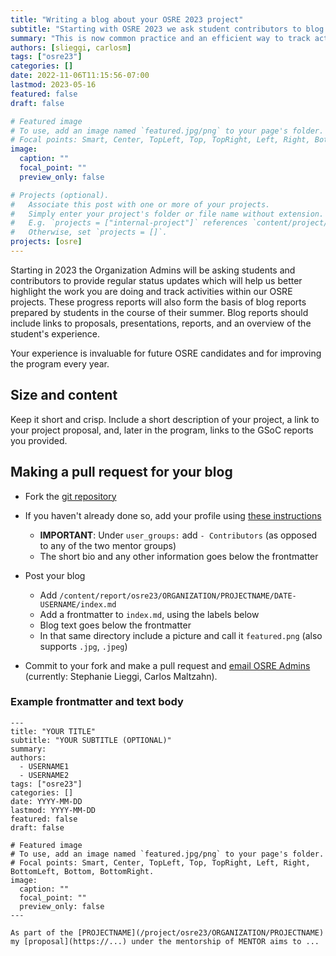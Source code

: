 ```yaml
---
title: "Writing a blog about your OSRE 2023 project"
subtitle: "Starting with OSRE 2023 we ask student contributors to blog!"
summary: "This is now common practice and an efficient way to track activities within OSRE projects. Include links to proposals, presentations, reports, and experience."
authors: [slieggi, carlosm]
tags: ["osre23"]
categories: []
date: 2022-11-06T11:15:56-07:00
lastmod: 2023-05-16
featured: false
draft: false

# Featured image
# To use, add an image named `featured.jpg/png` to your page's folder.
# Focal points: Smart, Center, TopLeft, Top, TopRight, Left, Right, BottomLeft, Bottom, BottomRight.
image:
  caption: ""
  focal_point: ""
  preview_only: false

# Projects (optional).
#   Associate this post with one or more of your projects.
#   Simply enter your project's folder or file name without extension.
#   E.g. `projects = ["internal-project"]` references `content/project/deep-learning/index.md`.
#   Otherwise, set `projects = []`.
projects: [osre]
---
```


Starting in 2023 the Organization Admins will be asking students and contributors to provide regular status updates which will help us better highlight the work you are doing and track activities within our OSRE projects. These progress reports will also form the basis of blog reports prepared by students in the course of their summer. Blog reports should include links to proposals, presentations, reports, and an overview of the student's experience. 

Your experience is invaluable for future OSRE candidates and for improving the program every year.

## Size and content

Keep it short and crisp. Include a short description of your project, a link to your project proposal, and, later in the program, links to the GSoC reports you provided. 

## Making a pull request for your blog

- Fork the [git repository](https://github.com/ucsc-ospo/ucsc-ospo.github.io)
- If you haven't already done so, add your profile using [these instructions](/osredocs/formentors/#instructions-for-adding-a-mentor)
  - **IMPORTANT**: Under `user_groups:` add `- Contributors` (as opposed to any of the two mentor groups)
  - The short bio and any other information goes below the frontmatter

- Post your blog
  - Add `/content/report/osre23/ORGANIZATION/PROJECTNAME/DATE-USERNAME/index.md`
  - Add a frontmatter to `index.md`, using the labels below
  - Blog text goes below the frontmatter
  - In that same directory include a picture and call it `featured.png` (also supports `.jpg`, `.jpeg`) 
- Commit to your fork and make a pull request and [email OSRE Admins](mailto:ospo-info-group@ucsc.edu/) (currently: Stephanie Lieggi, Carlos Maltzahn).

### Example frontmatter and text body
```
---
title: "YOUR TITLE"
subtitle: "YOUR SUBTITLE (OPTIONAL)"
summary:
authors: 
  - USERNAME1
  - USERNAME2
tags: ["osre23"]
categories: []
date: YYYY-MM-DD
lastmod: YYYY-MM-DD
featured: false
draft: false

# Featured image
# To use, add an image named `featured.jpg/png` to your page's folder.
# Focal points: Smart, Center, TopLeft, Top, TopRight, Left, Right, BottomLeft, Bottom, BottomRight.
image:
  caption: ""
  focal_point: ""
  preview_only: false
---

As part of the [PROJECTNAME](/project/osre23/ORGANIZATION/PROJECTNAME) my [proposal](https://...) under the mentorship of MENTOR aims to ...
```